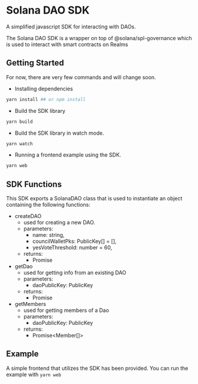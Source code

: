 # Solana DAO SDK

A simplified javascript SDK for interacting with DAOs.

The Solana DAO SDK is a wrapper on top of @solana/spl-governance which is used to interact with smart contracts on Realms

## Getting Started

For now, there are very few commands and will change soon.

- Installing dependencies

```bash
yarn install ## or npm install
```

- Build the SDK library

```bash
yarn build
```

- Build the SDK library in watch mode.

```bash
yarn watch
```

- Running a frontend example using the SDK.

```bash
yarn web
```

## SDK Functions

This SDK exports a SolanaDAO class that is used to instantiate an object containing the following functions:

- createDAO 
  - used for creating a new DAO.
  - parameters: 
    - name: string,
    - councilWalletPks: PublicKey[] = [],
    - yesVoteThreshold: number = 60,
  - returns:
    - Promise<MultiSigDaoResponse>
- getDao
  - used for getting info from an existing DAO
  - parameters: 
    - daoPublicKey: PublicKey
  - returns:
    - Promise<Dao>
- getMembers
  - used for getting members of a Dao
  - parameters:
    - daoPublicKey: PublicKey
  - returns:
    - Promise<Member[]>


## Example
A simple frontend that utilizes the SDK has been provided. You can run the example with `yarn web`
